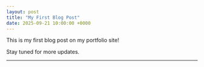 ```yaml
---
layout: post
title: "My First Blog Post"
date: 2025-09-21 10:00:00 +0000
---
```



This is my first blog post on my portfolio site!


Stay tuned for more updates.


---